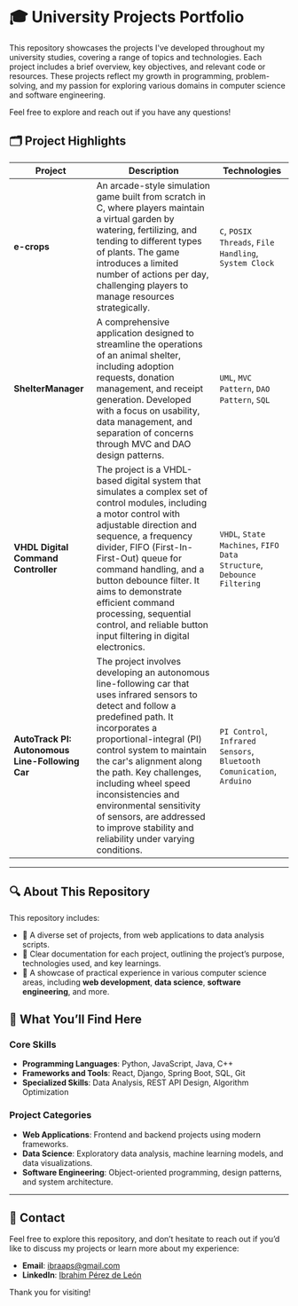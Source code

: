 # 🎓 University Projects Portfolio

This repository showcases the projects I've developed throughout my university studies, covering a range of topics and technologies. Each project includes a brief overview, key objectives, and relevant code or resources. These projects reflect my growth in programming, problem-solving, and my passion for exploring various domains in computer science and software engineering.

Feel free to explore and reach out if you have any questions!

## 🗂️ Project Highlights

| Project | Description | Technologies |
| ------- | ----------- | ------------ |
| **e-crops** | An arcade-style simulation game built from scratch in C, where players maintain a virtual garden by watering, fertilizing, and tending to different types of plants. The game introduces a limited number of actions per day, challenging players to manage resources strategically. | `C`, `POSIX Threads`, `File Handling`, `System Clock` |
| **ShelterManager** | A comprehensive application designed to streamline the operations of an animal shelter, including adoption requests, donation management, and receipt generation. Developed with a focus on usability, data management, and separation of concerns through MVC and DAO design patterns. | `UML`, `MVC Pattern`, `DAO Pattern`, `SQL` |
| **VHDL Digital Command Controller** | The project is a VHDL-based digital system that simulates a complex set of control modules, including a motor control with adjustable direction and sequence, a frequency divider, FIFO (First-In-First-Out) queue for command handling, and a button debounce filter. It aims to demonstrate efficient command processing, sequential control, and reliable button input filtering in digital electronics. | `VHDL`, `State Machines`, `FIFO Data Structure`, `Debounce Filtering` |
| **AutoTrack PI: Autonomous Line-Following Car** | The project involves developing an autonomous line-following car that uses infrared sensors to detect and follow a predefined path. It incorporates a proportional-integral (PI) control system to maintain the car's alignment along the path. Key challenges, including wheel speed inconsistencies and environmental sensitivity of sensors, are addressed to improve stability and reliability under varying conditions. | `PI Control`, `Infrared Sensors`, `Bluetooth Comunication`, `Arduino` |

---

## 🔍 About This Repository

This repository includes:
- 📂 A diverse set of projects, from web applications to data analysis scripts.
- 📝 Clear documentation for each project, outlining the project’s purpose, technologies used, and key learnings.
- 🚀 A showcase of practical experience in various computer science areas, including **web development**, **data science**, **software engineering**, and more.

## 💼 What You’ll Find Here

### Core Skills
- **Programming Languages**: Python, JavaScript, Java, C++
- **Frameworks and Tools**: React, Django, Spring Boot, SQL, Git
- **Specialized Skills**: Data Analysis, REST API Design, Algorithm Optimization

### Project Categories
- **Web Applications**: Frontend and backend projects using modern frameworks.
- **Data Science**: Exploratory data analysis, machine learning models, and data visualizations.
- **Software Engineering**: Object-oriented programming, design patterns, and system architecture.

---

## 📧 Contact

Feel free to explore this repository, and don’t hesitate to reach out if you’d like to discuss my projects or learn more about my experience:

- **Email**: ibraaps@gmail.com
- **LinkedIn**: [Ibrahim Pérez de León](https://www.linkedin.com/in/ibraaps)

Thank you for visiting!
